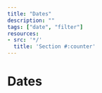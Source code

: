 ```yaml
---
title: "Dates"
description: ""
tags: ["date", "filter"]
resources:
- src: '*/'
  title: 'Section #:counter'
---
```


# Dates

